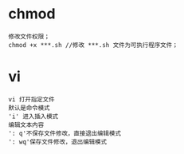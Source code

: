 # chmod

```
修改文件权限；
chmod +x ***.sh //修改 ***.sh 文件为可执行程序文件；
```

# vi

```
vi 打开指定文件
默认是命令模式
'i' 进入插入模式
编辑文本内容
': q'不保存文件修改，直接退出编辑模式
': wq'保存文件修改，退出编辑模式
```

